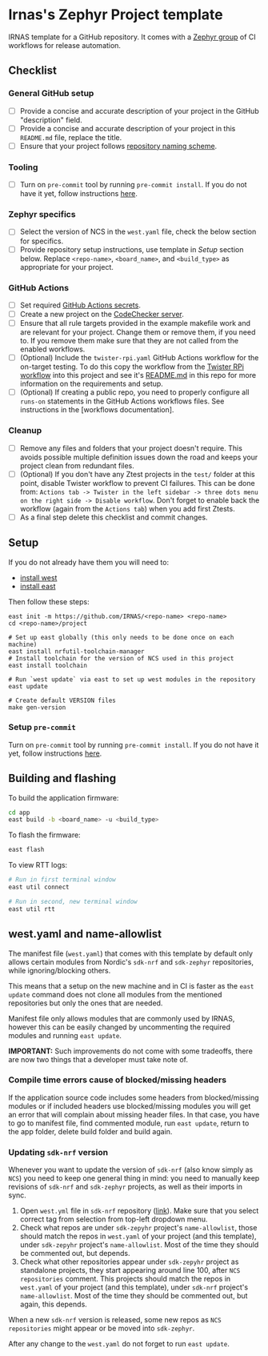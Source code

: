 # Irnas's Zephyr Project template

IRNAS template for a GitHub repository. It comes with a
[Zephyr group](https://github.com/IRNAS/irnas-workflows-software/tree/main/workflow-templates/zephyr)
of CI workflows for release automation.

## Checklist

### General GitHub setup

- [ ] Provide a concise and accurate description of your project in the GitHub "description" field.
- [ ] Provide a concise and accurate description of your project in this `README.md` file, replace
      the title.
- [ ] Ensure that your project follows [repository naming scheme].

### Tooling

- [ ] Turn on `pre-commit` tool by running `pre-commit install`. If you do not have it yet, follow
      instructions
      [here](https://github.com/IRNAS/irnas-guidelines-docs/tree/main/tools/pre-commit).

### Zephyr specifics

- [ ] Select the version of NCS in the `west.yaml` file, check the below section for specifics.
- [ ] Provide repository setup instructions, use template in _Setup_ section below. Replace
      `<repo-name>`, `<board_name>`, and `<build_type>` as appropriate for your project.

### GitHub Actions

- [ ] Set required [GitHub Actions secrets].
- [ ] Create a new project on the [CodeChecker server].
- [ ] Ensure that all rule targets provided in the example makefile work and are relevant for your
      project. Change them or remove them, if you need to. If you remove them make sure that they
      are not called from the enabled workflows.
- [ ] (Optional) Include the `twister-rpi.yaml` GitHub Actions workflow for the on-target testing.
      To do this copy the workflow from the [Twister RPi workflow] into this project and see it's
      [README.md] in this repo for more information on the requirements and setup.
- [ ] (Optional) If creating a public repo, you need to properly configure all `runs-on` statements
      in the GitHub Actions workflows files. See instructions in the [workflows documentation].

### Cleanup

- [ ] Remove any files and folders that your project doesn't require. This avoids possible multiple
      definition issues down the road and keeps your project clean from redundant files.
- [ ] (Optional) If you don't have any Ztest projects in the `test/` folder at this point, disable
      Twister workflow to prevent CI failures. This can be done from:
      `Actions tab -> Twister in the left sidebar -> three dots menu on the right side -> Disable workflow`.
      Don't forget to enable back the workflow (again from the `Actions tab`) when you add first
      Ztests.
- [ ] As a final step delete this checklist and commit changes.

[repository naming scheme]:
  https://github.com/IRNAS/irnas-guidelines-docs/blob/main/docs/github_projects_guidelines.md#repository-naming-scheme-
[GitHub Actions secrets]:
  https://github.com/IRNAS/irnas-workflows-software/tree/main/workflow-templates/zephyr#required-github-action-secrets
[README.md]: scripts/rpi-jlink-server/README.md
[Twister RPi workflow]:
  https://github.com/IRNAS/irnas-workflows-software/tree/main/workflow-templates/rpi-twister-hil
[CodeChecker server]:
  https://github.com/IRNAS/irnas-codechecker-software?tab=readme-ov-file#creating-new-products---codechecker-integration-in-east

## Setup

If you do not already have them you will need to:

- [install west](https://docs.zephyrproject.org/3.6.0/develop/west/install.html)
- [install east](https://github.com/IRNAS/irnas-east-software)

Then follow these steps:

```shell
east init -m https://github.com/IRNAS/<repo-name> <repo-name>
cd <repo-name>/project

# Set up east globally (this only needs to be done once on each machine)
east install nrfutil-toolchain-manager
# Install toolchain for the version of NCS used in this project
east install toolchain

# Run `west update` via east to set up west modules in the repository
east update

# Create default VERSION files
make gen-version
```

### Setup `pre-commit`

Turn on `pre-commit` tool by running `pre-commit install`. If you do not have it yet, follow
instructions [here](https://github.com/IRNAS/irnas-guidelines-docs/tree/main/tools/pre-commit).

## Building and flashing

To build the application firmware:

```bash
cd app
east build -b <board_name> -u <build_type>
```

To flash the firmware:

```bash
east flash
```

To view RTT logs:

```bash
# Run in first terminal window
east util connect

# Run in second, new terminal window
east util rtt
```

## west.yaml and name-allowlist

The manifest file (`west.yaml`) that comes with this template by default only allows certain modules
from Nordic's `sdk-nrf` and `sdk-zephyr` repositories, while ignoring/blocking others.

This means that a setup on the new machine and in CI is faster as the `east update` command does not
clone all modules from the mentioned repositories but only the ones that are needed.

Manifest file only allows modules that are commonly used by IRNAS, however this can be easily
changed by uncommenting the required modules and running `east update`.

**IMPORTANT:** Such improvements do not come with some tradeoffs, there are now two things that a
developer must take note of.

### Compile time errors cause of blocked/missing headers

If the application source code includes some headers from blocked/missing modules or if included
headers use blocked/missing modules you will get an error that will complain about missing header
files. In that case, you have to go to manifest file, find commented module, run `east update`,
return to the app folder, delete build folder and build again.

### Updating `sdk-nrf` version

Whenever you want to update the version of `sdk-nrf` (also know simply as `NCS`) you need to keep
one general thing in mind: you need to manually keep revisions of `sdk-nrf` and `sdk-zephyr`
projects, as well as their imports in sync.

1. Open `west.yml` file in `sdk-nrf` repository ([link](https://github.com/nrfconnect/sdk-nrf)).
   Make sure that you select correct tag from selection from top-left dropdown menu.
2. Check what repos are under `sdk-zepyhr` project's `name-allowlist`, those should match the repos
   in `west.yaml` of your project (and this template), under `sdk-zepyhr` project's
   `name-allowlist`. Most of the time they should be commented out, but depends.
3. Check what other repositories appear under `sdk-zepyhr` project as standalone projects, they
   start appearing around line 100, after `NCS repositories` comment. This projects should match the
   repos in `west.yaml` of your project (and this template), under `sdk-nrf` project's
   `name-allowlist`. Most of the time they should be commented out, but again, this depends.

When a new `sdk-nrf` version is released, some new repos as `NCS repositories` might appear or be
moved into `sdk-zephyr`.

After any change to the `west.yaml` do not forget to run `east update`.
